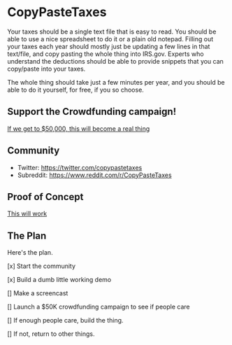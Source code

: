 # CopyPasteTaxes

Your taxes should be a single text file that is easy
to read. You should be able to use a nice spreadsheet
to do it or a plain old notepad. Filling out your taxes
each year should mostly just be updating a few lines in
that text/file, and copy pasting the whole thing into IRS.gov.
Experts who understand the deductions should be able to provide
snippets that you can copy/paste into your taxes.

The whole thing should take just a few minutes per
year, and you should be able to do it yourself, for
free, if you so choose.

## Support the Crowdfunding campaign!

[If we get to $50,000, this will become a real thing](https://www.indiegogo.com/projects/copypastetaxes/#/)

## Community

- Twitter: https://twitter.com/copypastetaxes
- Subreddit: https://www.reddit.com/r/CopyPasteTaxes

## Proof of Concept

[This will work](https://jtree.treenotation.org/designer/#grammar%0A%20copyPasteTaxesNode%0A%20%20description%20An%20open%20source%20language%20to%20allow%20Americans%20to%20do%20their%20taxes%20using%20simple%20copy%20and%20paste.%20A%20simple%20language%20that%20compiles%20into%20the%20proper%20tax%20forms%20for%20the%20IRS.%0A%20%20root%0A%20%20inScope%20taxReturnNode%0A%20keywordCell%0A%20intCell%0A%20anyCell%0A%20taxReturnNode%0A%20%20inScope%20yearNode%20taxpayerNode%20dependentNode%20w2Node%20childCardCreditNode%20homeOfficeDeductionNode%0A%20%20crux%20taxReturn%0A%20%20cells%20keywordCell%0A%20yearNode%0A%20%20crux%20year%0A%20%20cells%20keywordCell%20intCell%0A%20taxpayerNode%0A%20%20inScope%20nameNode%20cityNode%20stateNode%20ssnNode%0A%20%20crux%20taxpayer%0A%20%20cells%20keywordCell%0A%20nameNode%0A%20%20crux%20name%0A%20%20catchAllCellType%20anyCell%0A%20%20cells%20keywordCell%0A%20cityNode%0A%20%20crux%20city%0A%20%20cells%20keywordCell%20anyCell%0A%20stateNode%0A%20%20crux%20state%0A%20%20cells%20keywordCell%20anyCell%0A%20ssnNode%0A%20%20crux%20ssn%0A%20%20cells%20keywordCell%20anyCell%0A%20dependentNode%0A%20%20inScope%20nameNode%0A%20%20crux%20dependent%0A%20%20cells%20keywordCell%0A%20w2Node%0A%20%20inScope%20nameNode%20totalIncomeNode%0A%20%20crux%20w2%0A%20%20cells%20keywordCell%0A%20totalIncomeNode%0A%20%20crux%20totalIncome%0A%20%20cells%20keywordCell%20intCell%0A%20childCardCreditNode%0A%20%20inScope%20amountNode%0A%20%20crux%20childCardCredit%0A%20%20cells%20keywordCell%0A%20amountNode%0A%20%20crux%20amount%0A%20%20cells%20keywordCell%20intCell%0A%20homeOfficeDeductionNode%0A%20%20inScope%20amountNode%20Node%0A%20%20crux%20homeOfficeDeduction%0A%20%20cells%20keywordCell%0Asample%0A%20taxReturn%0A%20%20year%202020%0A%20%20taxpayer%0A%20%20%20name%20Breck%20Yunits%0A%20%20%20city%20Honolulu%0A%20%20%20state%20Hawaii%0A%20%20%20ssn%20***-***-****%0A%20%20dependent%0A%20%20%20name%20Little%20Yunits%0A%20%20w2%0A%20%20%20name%20Bluth%20Banana%20Company%0A%20%20%20totalIncome%2045000%0A%20%20childCardCredit%0A%20%20%20amount%201200%0A%20%20homeOfficeDeduction%0A%20%20%20amount%2020000%0A%20%20%20)

## The Plan

Here's the plan.

[x] Start the community

[x] Build a dumb little working demo

[] Make a screencast

[] Launch a $50K crowdfunding campaign to see if people care

[] If enough people care, build the thing.

[] If not, return to other things.
